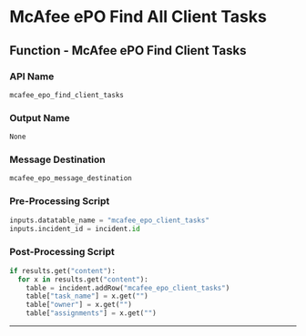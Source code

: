 <!--
    DO NOT MANUALLY EDIT THIS FILE
    THIS FILE IS AUTOMATICALLY GENERATED WITH resilient-sdk codegen
-->

# McAfee ePO Find All Client Tasks

## Function - McAfee ePO Find Client Tasks

### API Name
`mcafee_epo_find_client_tasks`

### Output Name
`None`

### Message Destination
`mcafee_epo_message_destination`

### Pre-Processing Script
```python
inputs.datatable_name = "mcafee_epo_client_tasks"
inputs.incident_id = incident.id
```

### Post-Processing Script
```python
if results.get("content"):
  for x in results.get("content"):
    table = incident.addRow("mcafee_epo_client_tasks")
    table["task_name"] = x.get("")
    table["owner"] = x.get("")
    table["assignments"] = x.get("")
```

---

